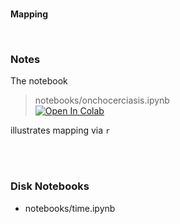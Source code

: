 <br>

**Mapping**

<br>

### Notes

The notebook

>  notebooks/onchocerciasis.ipynb<br><a href="https://colab.research.google.com/github/premodelling/mapping/blob/develop/notebooks/onchocerciasis.ipynb" target="_blank"><img src="https://colab.research.google.com/assets/colab-badge.svg" alt="Open In Colab"></a>

illustrates mapping via ```r```

<br>
<br>

### Disk Notebooks

* notebooks/time.ipynb

<br>
<br>

<br>
<br>

<br>
<br>

<br>
<br>
